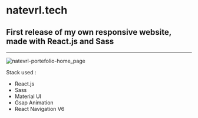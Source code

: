 
# natevrl.tech
## First release of my own responsive website, made with React.js and Sass
---

![natevrl-portefolio-home_page](https://user-images.githubusercontent.com/80359249/196536084-1d625b84-dc18-41a3-a510-ce65010c267a.png)


Stack used :
- React.js
- Sass
- Material UI
- Gsap Animation
- React Navigation V6
